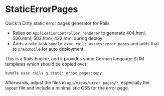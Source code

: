 # StaticErrorPages

Quick'n Dirty static error pages generator for Rails

- Relies on ``ApplicationController.renderer`` to generate 404.html, 500.html, 503.html, 422.html during deploy
- Adds a rake task ``bundle exec rails assets:error_pages`` and adds that to ``precompile`` for auto deployment.

This is a Rails Engine, and it provides some German language SLIM templates which should be copied over:

```
bundle exec rails g static_error_pages:copy
```

Afterwards, adjust the files in ``app/views/error_pages/*``, especially the layout file and include a minimalistic CSS for the error page.

